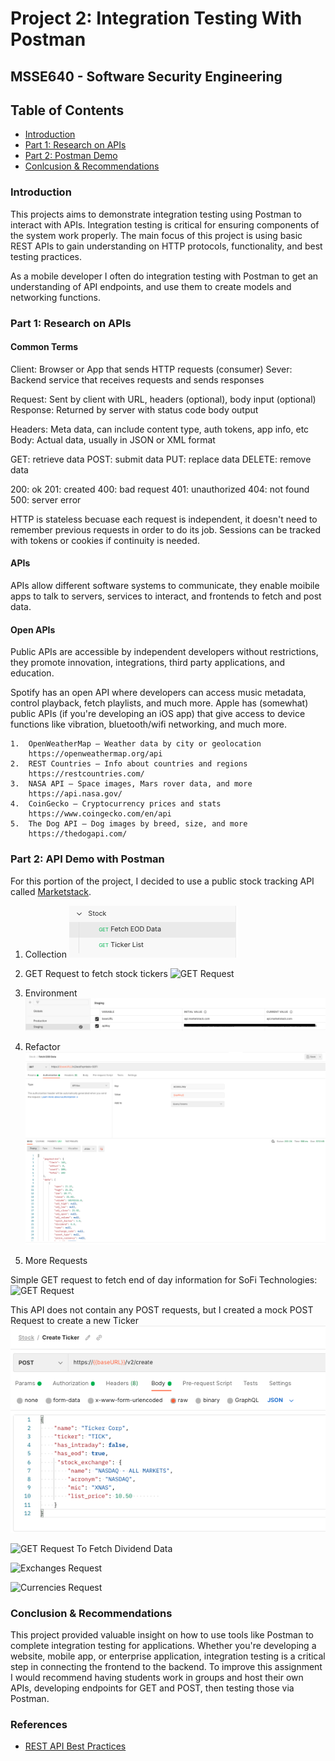 # Project 2: Integration Testing With Postman
## MSSE640 - Software Security Engineering

## Table of Contents
- [Introduction](#introduction)
- [Part 1: Research on APIs](#part-1-research-on-apis)
- [Part 2: Postman Demo](#part-2-api-demo-with-postman)
- [Conlcusion & Recommendations](#conclusion--recommendations)

### Introduction
This projects aims to demonstrate integration testing using Postman to interact with APIs. Integration testing is critical for ensuring components of the system work properly. The main focus of this project is using basic REST APIs to gain understanding on HTTP protocols, functionality, and best testing practices.

As a mobile developer I often do integration testing with Postman to get an understanding of API endpoints, and use them to create models and networking functions.

### Part 1: Research on APIs

#### Common Terms
Client: Browser or App that sends HTTP requests (consumer)
Sever: Backend service that receives requests and sends responses 

Request: Sent by client with URL, headers (optional), body input (optional)
Response: Returned by server with status code body output

Headers: Meta data, can include content type, auth tokens, app info, etc
Body: Actual data, usually in JSON or XML format

GET: retrieve data 
POST: submit data
PUT: replace data
DELETE: remove data

200: ok
201: created
400: bad request
401: unauthorized
404: not found 
500: server error

HTTP is stateless becuase each request is independent, it doesn't need to remember previous requests in order to do its job. Sessions can be tracked with tokens or cookies if continuity is needed.

#### APIs
APIs allow different software systems to communicate, they enable moibile apps to talk to servers, services to interact, and frontends to fetch and post data.

#### Open APIs
Public APIs are accessible by independent developers without restrictions, they promote innovation, integrations, third party applications, and education.

Spotify has an open API where developers can access music metadata, control playback, fetch playlists, and much more. Apple has (somewhat) public APIs (if you're developing an iOS app) that give access to device functions like vibration, bluetooth/wifi networking, and much more.

	1.	OpenWeatherMap – Weather data by city or geolocation
		https://openweathermap.org/api
	2.	REST Countries – Info about countries and regions
		https://restcountries.com/
	3.	NASA API – Space images, Mars rover data, and more
		https://api.nasa.gov/
	4.	CoinGecko – Cryptocurrency prices and stats
		https://www.coingecko.com/en/api
	5.	The Dog API – Dog images by breed, size, and more
		https://thedogapi.com/


### Part 2: API Demo with Postman

For this portion of the project, I decided to use a public stock tracking API called [Marketstack](https://marketstack.com). 

1. Collection 
![Postman Collection](/Assets/postman-collection.png)

2. GET Request to fetch stock tickers
![GET Request](/Assets/Screenshot%202025-07-28%20at%207.01.19 PM.png)

3. Environment 
![Postman Environment](/Assets/postman-environment.png)

4. Refactor
![Environment Refactor](/Assets/refactored-get.png)

5. More Requests

Simple GET request to fetch end of day information for SoFi Technologies:
![GET Request](/Assets/Screenshot%202025-07-28%20at%206.51.22 PM.png)

This API does not contain any POST requests, but I created a mock POST Request to create a new Ticker
![Mock POST Request](/Assets/post-request.png)

![GET Request To Fetch Dividend Data](/Assets/Screenshot%202025-07-29%20at%205.37.04 PM.png)

![Exchanges Request](/Assets/Screenshot%202025-07-29%20at%205.38.13 PM.png)

![Currencies Request](/Assets/Screenshot%202025-07-29%20at%205.38.45 PM.png)

### Conclusion & Recommendations

This project provided valuable insight on how to use tools like Postman to complete integration testing for applications. Whether you're developing a website, mobile app, or enterprise application, integration testing is a critical step in connecting the frontend to the backend. To improve this assignment I would recommend having students work in groups and host their own APIs, developing endpoints for GET and POST, then testing those via Postman.

### References 

- [REST API Best Practices](https://restfulapi.net/)

